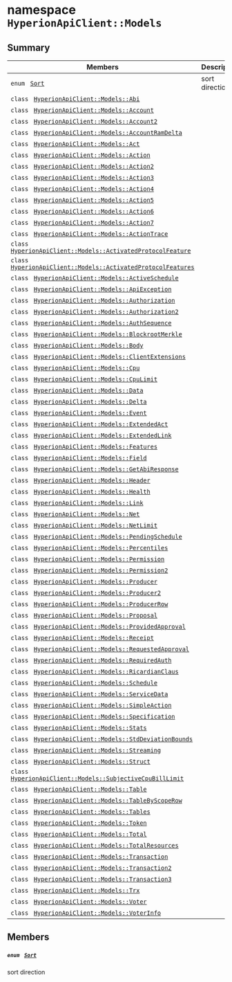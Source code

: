 # namespace `HyperionApiClient::Models` 

## Summary

 Members                                | Descriptions                                
----------------------------------------|---------------------------------------------
`enum ` [`Sort`](#namespace_hyperion_api_client_1_1_models_1ab865d2a43d5c0a9363bf5112589ea852)            | sort direction
`class ` [`HyperionApiClient::Models::Abi`](.github/workflows/documentation/md/HyperionApiClient--Models--Abi.md#class_hyperion_api_client_1_1_models_1_1_abi) | 
`class ` [`HyperionApiClient::Models::Account`](.github/workflows/documentation/md/HyperionApiClient--Models--Account.md#class_hyperion_api_client_1_1_models_1_1_account) | 
`class ` [`HyperionApiClient::Models::Account2`](.github/workflows/documentation/md/HyperionApiClient--Models--Account2.md#class_hyperion_api_client_1_1_models_1_1_account2) | 
`class ` [`HyperionApiClient::Models::AccountRamDelta`](.github/workflows/documentation/md/HyperionApiClient--Models--AccountRamDelta.md#class_hyperion_api_client_1_1_models_1_1_account_ram_delta) | 
`class ` [`HyperionApiClient::Models::Act`](.github/workflows/documentation/md/HyperionApiClient--Models--Act.md#class_hyperion_api_client_1_1_models_1_1_act) | 
`class ` [`HyperionApiClient::Models::Action`](.github/workflows/documentation/md/HyperionApiClient--Models--Action.md#class_hyperion_api_client_1_1_models_1_1_action) | 
`class ` [`HyperionApiClient::Models::Action2`](.github/workflows/documentation/md/HyperionApiClient--Models--Action2.md#class_hyperion_api_client_1_1_models_1_1_action2) | 
`class ` [`HyperionApiClient::Models::Action3`](.github/workflows/documentation/md/HyperionApiClient--Models--Action3.md#class_hyperion_api_client_1_1_models_1_1_action3) | 
`class ` [`HyperionApiClient::Models::Action4`](.github/workflows/documentation/md/HyperionApiClient--Models--Action4.md#class_hyperion_api_client_1_1_models_1_1_action4) | 
`class ` [`HyperionApiClient::Models::Action5`](.github/workflows/documentation/md/HyperionApiClient--Models--Action5.md#class_hyperion_api_client_1_1_models_1_1_action5) | 
`class ` [`HyperionApiClient::Models::Action6`](.github/workflows/documentation/md/HyperionApiClient--Models--Action6.md#class_hyperion_api_client_1_1_models_1_1_action6) | 
`class ` [`HyperionApiClient::Models::Action7`](.github/workflows/documentation/md/HyperionApiClient--Models--Action7.md#class_hyperion_api_client_1_1_models_1_1_action7) | 
`class ` [`HyperionApiClient::Models::ActionTrace`](.github/workflows/documentation/md/HyperionApiClient--Models--ActionTrace.md#class_hyperion_api_client_1_1_models_1_1_action_trace) | 
`class ` [`HyperionApiClient::Models::ActivatedProtocolFeature`](.github/workflows/documentation/md/HyperionApiClient--Models--ActivatedProtocolFeature.md#class_hyperion_api_client_1_1_models_1_1_activated_protocol_feature) | 
`class ` [`HyperionApiClient::Models::ActivatedProtocolFeatures`](.github/workflows/documentation/md/HyperionApiClient--Models--ActivatedProtocolFeatures.md#class_hyperion_api_client_1_1_models_1_1_activated_protocol_features) | 
`class ` [`HyperionApiClient::Models::ActiveSchedule`](.github/workflows/documentation/md/HyperionApiClient--Models--ActiveSchedule.md#class_hyperion_api_client_1_1_models_1_1_active_schedule) | 
`class ` [`HyperionApiClient::Models::ApiException`](.github/workflows/documentation/md/HyperionApiClient--Models--ApiException.md#class_hyperion_api_client_1_1_models_1_1_api_exception) | 
`class ` [`HyperionApiClient::Models::Authorization`](.github/workflows/documentation/md/HyperionApiClient--Models--Authorization.md#class_hyperion_api_client_1_1_models_1_1_authorization) | 
`class ` [`HyperionApiClient::Models::Authorization2`](.github/workflows/documentation/md/HyperionApiClient--Models--Authorization2.md#class_hyperion_api_client_1_1_models_1_1_authorization2) | 
`class ` [`HyperionApiClient::Models::AuthSequence`](.github/workflows/documentation/md/HyperionApiClient--Models--AuthSequence.md#class_hyperion_api_client_1_1_models_1_1_auth_sequence) | 
`class ` [`HyperionApiClient::Models::BlockrootMerkle`](.github/workflows/documentation/md/HyperionApiClient--Models--BlockrootMerkle.md#class_hyperion_api_client_1_1_models_1_1_blockroot_merkle) | 
`class ` [`HyperionApiClient::Models::Body`](.github/workflows/documentation/md/HyperionApiClient--Models--Body.md#class_hyperion_api_client_1_1_models_1_1_body) | 
`class ` [`HyperionApiClient::Models::ClientExtensions`](.github/workflows/documentation/md/HyperionApiClient--Models--ClientExtensions.md#class_hyperion_api_client_1_1_models_1_1_client_extensions) | 
`class ` [`HyperionApiClient::Models::Cpu`](.github/workflows/documentation/md/HyperionApiClient--Models--Cpu.md#class_hyperion_api_client_1_1_models_1_1_cpu) | 
`class ` [`HyperionApiClient::Models::CpuLimit`](.github/workflows/documentation/md/HyperionApiClient--Models--CpuLimit.md#class_hyperion_api_client_1_1_models_1_1_cpu_limit) | 
`class ` [`HyperionApiClient::Models::Data`](.github/workflows/documentation/md/HyperionApiClient--Models--Data.md#class_hyperion_api_client_1_1_models_1_1_data) | 
`class ` [`HyperionApiClient::Models::Delta`](.github/workflows/documentation/md/HyperionApiClient--Models--Delta.md#class_hyperion_api_client_1_1_models_1_1_delta) | 
`class ` [`HyperionApiClient::Models::Event`](.github/workflows/documentation/md/HyperionApiClient--Models--Event.md#class_hyperion_api_client_1_1_models_1_1_event) | 
`class ` [`HyperionApiClient::Models::ExtendedAct`](.github/workflows/documentation/md/HyperionApiClient--Models--ExtendedAct.md#class_hyperion_api_client_1_1_models_1_1_extended_act) | 
`class ` [`HyperionApiClient::Models::ExtendedLink`](.github/workflows/documentation/md/HyperionApiClient--Models--ExtendedLink.md#class_hyperion_api_client_1_1_models_1_1_extended_link) | 
`class ` [`HyperionApiClient::Models::Features`](.github/workflows/documentation/md/HyperionApiClient--Models--Features.md#class_hyperion_api_client_1_1_models_1_1_features) | 
`class ` [`HyperionApiClient::Models::Field`](.github/workflows/documentation/md/HyperionApiClient--Models--Field.md#class_hyperion_api_client_1_1_models_1_1_field) | 
`class ` [`HyperionApiClient::Models::GetAbiResponse`](.github/workflows/documentation/md/HyperionApiClient--Models--GetAbiResponse.md#class_hyperion_api_client_1_1_models_1_1_get_abi_response) | 
`class ` [`HyperionApiClient::Models::Header`](.github/workflows/documentation/md/HyperionApiClient--Models--Header.md#class_hyperion_api_client_1_1_models_1_1_header) | 
`class ` [`HyperionApiClient::Models::Health`](.github/workflows/documentation/md/HyperionApiClient--Models--Health.md#class_hyperion_api_client_1_1_models_1_1_health) | 
`class ` [`HyperionApiClient::Models::Link`](.github/workflows/documentation/md/HyperionApiClient--Models--Link.md#class_hyperion_api_client_1_1_models_1_1_link) | 
`class ` [`HyperionApiClient::Models::Net`](.github/workflows/documentation/md/HyperionApiClient--Models--Net.md#class_hyperion_api_client_1_1_models_1_1_net) | 
`class ` [`HyperionApiClient::Models::NetLimit`](.github/workflows/documentation/md/HyperionApiClient--Models--NetLimit.md#class_hyperion_api_client_1_1_models_1_1_net_limit) | 
`class ` [`HyperionApiClient::Models::PendingSchedule`](.github/workflows/documentation/md/HyperionApiClient--Models--PendingSchedule.md#class_hyperion_api_client_1_1_models_1_1_pending_schedule) | 
`class ` [`HyperionApiClient::Models::Percentiles`](.github/workflows/documentation/md/HyperionApiClient--Models--Percentiles.md#class_hyperion_api_client_1_1_models_1_1_percentiles) | 
`class ` [`HyperionApiClient::Models::Permission`](.github/workflows/documentation/md/HyperionApiClient--Models--Permission.md#class_hyperion_api_client_1_1_models_1_1_permission) | 
`class ` [`HyperionApiClient::Models::Permission2`](.github/workflows/documentation/md/HyperionApiClient--Models--Permission2.md#class_hyperion_api_client_1_1_models_1_1_permission2) | 
`class ` [`HyperionApiClient::Models::Producer`](.github/workflows/documentation/md/HyperionApiClient--Models--Producer.md#class_hyperion_api_client_1_1_models_1_1_producer) | 
`class ` [`HyperionApiClient::Models::Producer2`](.github/workflows/documentation/md/HyperionApiClient--Models--Producer2.md#class_hyperion_api_client_1_1_models_1_1_producer2) | 
`class ` [`HyperionApiClient::Models::ProducerRow`](.github/workflows/documentation/md/HyperionApiClient--Models--ProducerRow.md#class_hyperion_api_client_1_1_models_1_1_producer_row) | 
`class ` [`HyperionApiClient::Models::Proposal`](.github/workflows/documentation/md/HyperionApiClient--Models--Proposal.md#class_hyperion_api_client_1_1_models_1_1_proposal) | 
`class ` [`HyperionApiClient::Models::ProvidedApproval`](.github/workflows/documentation/md/HyperionApiClient--Models--ProvidedApproval.md#class_hyperion_api_client_1_1_models_1_1_provided_approval) | 
`class ` [`HyperionApiClient::Models::Receipt`](.github/workflows/documentation/md/HyperionApiClient--Models--Receipt.md#class_hyperion_api_client_1_1_models_1_1_receipt) | 
`class ` [`HyperionApiClient::Models::RequestedApproval`](.github/workflows/documentation/md/HyperionApiClient--Models--RequestedApproval.md#class_hyperion_api_client_1_1_models_1_1_requested_approval) | 
`class ` [`HyperionApiClient::Models::RequiredAuth`](.github/workflows/documentation/md/HyperionApiClient--Models--RequiredAuth.md#class_hyperion_api_client_1_1_models_1_1_required_auth) | 
`class ` [`HyperionApiClient::Models::RicardianClaus`](.github/workflows/documentation/md/HyperionApiClient--Models--RicardianClaus.md#class_hyperion_api_client_1_1_models_1_1_ricardian_claus) | 
`class ` [`HyperionApiClient::Models::Schedule`](.github/workflows/documentation/md/HyperionApiClient--Models--Schedule.md#class_hyperion_api_client_1_1_models_1_1_schedule) | 
`class ` [`HyperionApiClient::Models::ServiceData`](.github/workflows/documentation/md/HyperionApiClient--Models--ServiceData.md#class_hyperion_api_client_1_1_models_1_1_service_data) | 
`class ` [`HyperionApiClient::Models::SimpleAction`](.github/workflows/documentation/md/HyperionApiClient--Models--SimpleAction.md#class_hyperion_api_client_1_1_models_1_1_simple_action) | 
`class ` [`HyperionApiClient::Models::Specification`](.github/workflows/documentation/md/HyperionApiClient--Models--Specification.md#class_hyperion_api_client_1_1_models_1_1_specification) | 
`class ` [`HyperionApiClient::Models::Stats`](.github/workflows/documentation/md/HyperionApiClient--Models--Stats.md#class_hyperion_api_client_1_1_models_1_1_stats) | 
`class ` [`HyperionApiClient::Models::StdDeviationBounds`](.github/workflows/documentation/md/HyperionApiClient--Models--StdDeviationBounds.md#class_hyperion_api_client_1_1_models_1_1_std_deviation_bounds) | 
`class ` [`HyperionApiClient::Models::Streaming`](.github/workflows/documentation/md/HyperionApiClient--Models--Streaming.md#class_hyperion_api_client_1_1_models_1_1_streaming) | 
`class ` [`HyperionApiClient::Models::Struct`](.github/workflows/documentation/md/HyperionApiClient--Models--Struct.md#class_hyperion_api_client_1_1_models_1_1_struct) | 
`class ` [`HyperionApiClient::Models::SubjectiveCpuBillLimit`](.github/workflows/documentation/md/HyperionApiClient--Models--SubjectiveCpuBillLimit.md#class_hyperion_api_client_1_1_models_1_1_subjective_cpu_bill_limit) | 
`class ` [`HyperionApiClient::Models::Table`](.github/workflows/documentation/md/HyperionApiClient--Models--Table.md#class_hyperion_api_client_1_1_models_1_1_table) | 
`class ` [`HyperionApiClient::Models::TableByScopeRow`](.github/workflows/documentation/md/HyperionApiClient--Models--TableByScopeRow.md#class_hyperion_api_client_1_1_models_1_1_table_by_scope_row) | 
`class ` [`HyperionApiClient::Models::Tables`](.github/workflows/documentation/md/HyperionApiClient--Models--Tables.md#class_hyperion_api_client_1_1_models_1_1_tables) | 
`class ` [`HyperionApiClient::Models::Token`](.github/workflows/documentation/md/HyperionApiClient--Models--Token.md#class_hyperion_api_client_1_1_models_1_1_token) | 
`class ` [`HyperionApiClient::Models::Total`](.github/workflows/documentation/md/HyperionApiClient--Models--Total.md#class_hyperion_api_client_1_1_models_1_1_total) | 
`class ` [`HyperionApiClient::Models::TotalResources`](.github/workflows/documentation/md/HyperionApiClient--Models--TotalResources.md#class_hyperion_api_client_1_1_models_1_1_total_resources) | 
`class ` [`HyperionApiClient::Models::Transaction`](.github/workflows/documentation/md/HyperionApiClient--Models--Transaction.md#class_hyperion_api_client_1_1_models_1_1_transaction) | 
`class ` [`HyperionApiClient::Models::Transaction2`](.github/workflows/documentation/md/HyperionApiClient--Models--Transaction2.md#class_hyperion_api_client_1_1_models_1_1_transaction2) | 
`class ` [`HyperionApiClient::Models::Transaction3`](.github/workflows/documentation/md/HyperionApiClient--Models--Transaction3.md#class_hyperion_api_client_1_1_models_1_1_transaction3) | 
`class ` [`HyperionApiClient::Models::Trx`](.github/workflows/documentation/md/HyperionApiClient--Models--Trx.md#class_hyperion_api_client_1_1_models_1_1_trx) | 
`class ` [`HyperionApiClient::Models::Voter`](.github/workflows/documentation/md/HyperionApiClient--Models--Voter.md#class_hyperion_api_client_1_1_models_1_1_voter) | 
`class ` [`HyperionApiClient::Models::VoterInfo`](.github/workflows/documentation/md/HyperionApiClient--Models--VoterInfo.md#class_hyperion_api_client_1_1_models_1_1_voter_info) | 

## Members

##### `enum ` [`Sort`](#namespace_hyperion_api_client_1_1_models_1ab865d2a43d5c0a9363bf5112589ea852) 

sort direction

